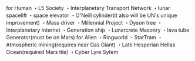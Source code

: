 for Human
・L5 Society
・Interplanetary Transport Network
・lunar spacelift
・space elevator
・O'Neill cylinder(it also will be UN's unique improvement)
・Mass driver
・Millennial Project
・Dyson tree
・Interplanetary Internet
・Generation ship
・Lunarcrete Masonry
・lava tube Generator(must be on Mars)
for Alien
・Ringworld
・StarTram
・Atmospheric mining(requires near Gas Giant)
・Late Hesperian Hellas Ocean(required Mars tile)
・Cyber Lyre Sytem
